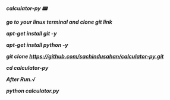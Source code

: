 _**calculator-py 📟**_

_**go to your linux terminal and clone git link**_

_**apt-get install git -y**_

_**apt-get install python -y**_

_**git clone https://github.com/sachindusahan/calculator-py.git**_

_**cd calculator-py**_


_**After Run.√**_

_**python calculator.py**_

